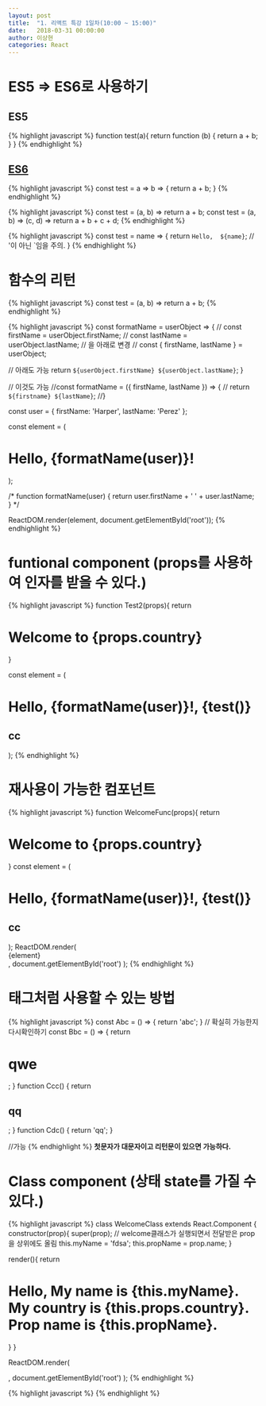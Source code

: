 ```yaml
---
layout: post
title:  "1. 리액트 특강 1일차(10:00 ~ 15:00)"
date:   2018-03-31 00:00:00
author: 이상현
categories: React
---
```


# ES5 => ES6로 사용하기
## ES5
{% highlight javascript %}
function test(a){
	return function (b) {
		return a + b;
	}
}
{% endhighlight %}

## [ES6](http://babeljs.io/repl/#?babili=false&browsers=&build=&builtIns=false&code_lz=NoRgNATGDMC6B0BbAhgBwBQDsAEBeAfNjgNTYgCUA3AFDUDGA9pgM4Au2rApm3kcopzyEA3tQCQAJ06sArhJwADABKcANqoZhs2ACTDM_TgF8FNI0A&debug=false&forceAllTransforms=false&shippedProposals=false&circleciRepo=&evaluate=true&fileSize=false&lineWrap=false&presets=latest%2Creact%2Cstage-2&prettier=false&targets=&version=6.26.0&envVersion=)
{% highlight javascript %}
const test = a => b => {
	return a + b;
}
{% endhighlight %}

{% highlight javascript %}
const test = (a, b) => return a + b;
const test = (a, b) => (c, d) => return a + b + c + d;
{% endhighlight %}

{% highlight javascript %}
const test = name => {
	return `Hello,  ${name}`; // '이 아닌 `임을 주의.
}
{% endhighlight %}

# 함수의 리턴
{% highlight javascript %}
const test = (a, b) => return a + b;
{% endhighlight %}

{% highlight javascript %}
const formatName = userObject => {
  // const firstName = userObject.firstName;
  // const lastName = userObject.lastName;
  // 을 아래로 변경
  // const { firstName, lastName } = userObject;

  // 아래도 가능
  return `${userObject.firstName} ${userObject.lastName}`;
}

// 이것도 가능
//const formatName = ({ firstName, lastName }) => {
//  return `${firstname} ${lastName}`;
//}

const user = {
  firstName: 'Harper',
  lastName: 'Perez'
};

const element = (
  <h1>
    Hello, {formatName(user)}!
  </h1>
);


/*
function formatName(user) {
  return user.firstName + ' ' + user.lastName;
}
*/

ReactDOM.render(element, document.getElementById('root'));
{% endhighlight %}

# funtional component (props를 사용하여 인자를 받을 수 있다.)
{% highlight javascript %}
function Test2(props){
  return <h1>Welcome to {props.country}</h1>
}

const element = (
  <div>
    <h1>
      Hello, {formatName(user)}!, {test()}
    </h1>
    <h2>cc</h2>
    <Test2 country="test"/>
  </div>  
);
{% endhighlight %}

# 재사용이 가능한 컴포넌트
{% highlight javascript %}
function WelcomeFunc(props){
  return <h1>Welcome to {props.country}</h1>
}
const element = (
  <div>
    <h1>
      Hello, {formatName(user)}!, {test()}
    </h1>
    <h2>cc</h2>
  </div>  
);
ReactDOM.render(
  <div>
    <WelcomeFunc country="Korea"/>
    <WelcomeFunc country="America"/>
    {element}
  </div>,
  document.getElementById('root')
);
{% endhighlight %}

# 태그처럼 사용할 수 있는 방법
{% highlight javascript %}
const Abc = () => {
  return 'abc';
}
// 확실히 가능한지 다시확인하기
const Bbc = () => {
  return <h1>qwe</h1>;
}
function Ccc() {
  return <h2>qq</h2>;
}
function Cdc() {
  return 'qq';
}

//가능
<Abc/>
<Bbc/>
<Ccc/>
</Cdc>
{% endhighlight %}
<b>첫문자가 대문자이고 리턴문이 있으면 가능하다.</b>

# Class component (상태 state를 가질 수 있다.)
{% highlight javascript %}
class WelcomeClass extends React.Component {
  constructor(prop){
    super(prop); // welcome클래스가 실행되면서 전달받은 prop을 상위에도 올림
    this.myName = 'fdsa';
    this.propName = prop.name;
  }

  render(){
    return <h1>
      Hello, My name is {this.myName}. <br/>
      My country is {this.props.country}. <br/>
      Prop name is {this.propName}.
    </h1>
  }
}

ReactDOM.render(
  <div>
    <WelcomeClass country="Korea" name="kkk"/>
  </div>,
  document.getElementById('root')
);
{% endhighlight %}


{% highlight javascript %}
{% endhighlight %}
